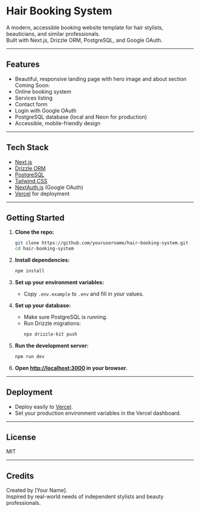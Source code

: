 # Hair Booking System

A modern, accessible booking website template for hair stylists, beauticians, and similar professionals.  
Built with Next.js, Drizzle ORM, PostgreSQL, and Google OAuth.

---

## Features

- Beautiful, responsive landing page with hero image and about section
  Coming Soon:
- Online booking system
- Services listing
- Contact form
- Login with Google OAuth
- PostgreSQL database (local and Neon for production)
- Accessible, mobile-friendly design

---

## Tech Stack

- [Next.js](https://nextjs.org/)
- [Drizzle ORM](https://orm.drizzle.team/)
- [PostgreSQL](https://www.postgresql.org/)
- [Tailwind CSS](https://tailwindcss.com/)
- [NextAuth.js](https://next-auth.js.org/) (Google OAuth)
- [Vercel](https://vercel.com/) for deployment

---

## Getting Started

1. **Clone the repo:**

   ```sh
   git clone https://github.com/yourusername/hair-booking-system.git
   cd hair-booking-system
   ```

2. **Install dependencies:**

   ```sh
   npm install
   ```

3. **Set up your environment variables:**

   - Copy `.env.example` to `.env` and fill in your values.

4. **Set up your database:**

   - Make sure PostgreSQL is running.
   - Run Drizzle migrations:
     ```sh
     npx drizzle-kit push
     ```

5. **Run the development server:**

   ```sh
   npm run dev
   ```

6. **Open [http://localhost:3000](http://localhost:3000) in your browser.**

---

## Deployment

- Deploy easily to [Vercel](https://vercel.com/).
- Set your production environment variables in the Vercel dashboard.

---

## License

MIT

---

## Credits

Created by [Your Name].  
Inspired by real-world needs of independent stylists and beauty professionals.
